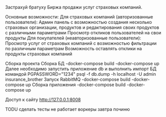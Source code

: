 Застрахуй братуху
Биржа продажи услуг страховых компаний.

Основные возможности:
Для страховых компаний (авторизованные пользователи): 
Админ панель с возможностью создания несколько страховых организации, продуктов 
и редактирования своих продуктов с различными параметрами
Просмотр откликов пользователей на свои продукты
Для покупателей (неавторизованные пользователи):
Просмотр услуг от страховых компаний с возможностью фильтрации по различным параметрам
Возможность оставлять отклики на продукты страховых компаний

Сборка проекта
    Сборка БД
        -docker-compose build
        -docker-compose up
        Далее необходимо запустить приложение db и выполнить импорт БД командой
        PGPASSWORD="1234" psql -f db.dump -h localhost -U admin insurance_brother
    Запуск RabbitMQ
        -docker-compose build
        -docker-compose up
    Сборка приложения
        -docker-compose build
        -docker-compose up

Доступ к сайту
http://127.0.0.1:8008

TODU
сделать тесты
не работает воркеры завтра починю

